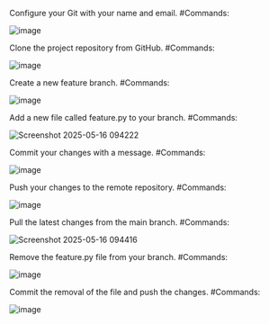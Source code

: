 Configure your Git with your name and email.
#Commands: 

![image](https://github.com/user-attachments/assets/d1b09f98-5859-4d47-b970-9246820df1a3)

Clone the project repository from GitHub. 
#Commands: 

![image](https://github.com/user-attachments/assets/82c09034-e2fc-4e32-8d24-5d3b9a96923d)

Create a new feature branch.
#Commands: 

![image](https://github.com/user-attachments/assets/d760c621-0c82-4928-bc45-419f4ed833d0)

Add a new file called feature.py to your branch. 
#Commands: 

![Screenshot 2025-05-16 094222](https://github.com/user-attachments/assets/9c33275f-8c33-4385-b1a4-7657a1777df8)

Commit your changes with a message. 
#Commands: 

![image](https://github.com/user-attachments/assets/3c8bf71d-f112-4ef4-bbc2-c8deb166e0ae)

Push your changes to the remote repository. 
#Commands: 

![image](https://github.com/user-attachments/assets/eac70c88-002b-43f8-8748-87daf4ce3c90)

Pull the latest changes from the main branch.
#Commands: 

![Screenshot 2025-05-16 094416](https://github.com/user-attachments/assets/c4275ab0-0a2a-4376-a02f-ad35dc2d7526)

Remove the feature.py file from your branch. 
#Commands: 

![image](https://github.com/user-attachments/assets/f10893a3-1e7d-41ba-9bd8-a0546b739fae)

Commit the removal of the file and push the changes. 
#Commands: 

![image](https://github.com/user-attachments/assets/36105f93-91fe-42db-abb6-44409449355b)



